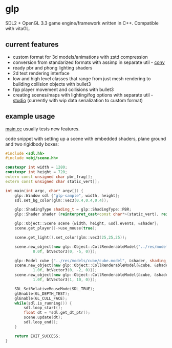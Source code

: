 # glp

SDL2 + OpenGL 3.3 game engine/framework written in C++. Compatible with vitaGL.

## current features
- custom format for 3d models/animations with zstd compression
- conversion from standarized formats with assimp in separate util - [conv](utils/conv)
- ready pbr and phong lighting shaders
- 2d text rendering interface
- low and high level classes that range from just mesh rendering to building collision objects with bullet3
- fpp player movement and collisions with bullet3
- creating scenes/maps with lighting/fog options with separate util - [studio](utils/studio) (currently with wip data serialization to custom format)

## example usage
[main.cc](main.cc) usually tests new features.

code snippet with setting up a scene with embedded shaders, plane ground and two rigidbody boxes:

```c++
#include <sdl.hh>
#include <obj/scene.hh>

constexpr int width = 1280;
constexpr int height = 720;
extern const unsigned char pbr_frag[];
extern const unsigned char static_vert[];

int main(int argc, char* argv[]) {
    glp::Window sdl {"glp-sample", width, height};
    sdl.set_bg_color(glm::vec3(0.4,0.4,0.4));

    glp::ShadingType shading_t = glp::ShadingType::PBR;
    glp::Shader shader {reinterpret_cast<const char*>(static_vert), reinterpret_cast<const char*>(pbr_frag), false};

    glp::Object::Scene scene {width, height, &sdl.events, &shader};
    scene.get_player()->use_mouse(true);

    scene.get_light().set_color(glm::vec3(25,25,25));

    scene.new_object(new glp::Object::CollRenderableModel{"../res/models/plane/plane.model", &shader, shading_t,
            0.0f, btVector3(0, -5, 0)});

    glp::Model cube {"../res/models/cube/cube.model", &shader, shading_t};
    scene.new_object(new glp::Object::CollRenderableModel{&cube, &shader, shading_t,
            1.0f, btVector3(0, -2, 0)});
    scene.new_object(new glp::Object::CollRenderableModel{&cube, &shader, shading_t,
            1.0f, btVector3(1, 10, 0)});

    SDL_SetRelativeMouseMode(SDL_TRUE);
    glEnable(GL_DEPTH_TEST);
    glEnable(GL_CULL_FACE);
    while(sdl.is_running()) {
        sdl.loop_start();
        float dt = *sdl.get_dt_ptr();
        scene.update(dt);
        sdl.loop_end();
    }

    return EXIT_SUCCESS;
}
```
